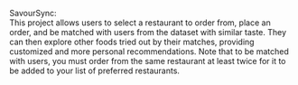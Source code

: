 SavourSync: <br />
This project allows users to select a restaurant to order from, place an order, and be matched with users from the dataset with similar taste.
They can then explore other foods tried out by their matches, providing customized and more personal recommendations.
Note that to be matched with users, you must order from the same restaurant at least twice for it to be added to your list of preferred restaurants.
